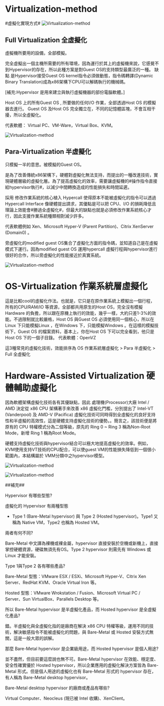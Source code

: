 # Virtualization-method 

#虛擬化實現方式#
![Virtualization-method](https://hackpad-attachments.s3.amazonaws.com/ncucsie.hackpad.com_QrwxkWD88gd_p.340565_1444465760010_undefined)

## Full Virtualization 全虛擬化  
虛擬機所要用的設備，全部模擬。

完全虛擬出一個主機所需要的所有環境，因為運行於其上的虛擬機來說，它感覺不到Hypervisor的存在，所以此種方案是對Guest OS的支持類型最廣泛的一種。
缺點 是Hypervisor接受Guest OS kernel指令必須做動態，指令碼轉譯(Dynamic Binary Translation)成為x86架構下CPU可以解碼執行的機械碼。

[補充:Hypervisor 是用來建立與執行虛擬機器的部份電腦軟體。]


Host OS 上的所有Guest OS , 所要做的任何I/O 作業，全部透過Host OS 的模擬器去進行。
Guest OS 及Host OS 完全獨立在，不同的記憶體區塊，不會互相干擾，所以全虛擬化。

代表軟體： Virtual PC、VM-Ware，Virtual Box、KVM。

![Virtualization-method](https://hackpad-attachments.s3.amazonaws.com/ncucsie.hackpad.com_QrwxkWD88gd_p.340565_1444488781155_undefined)

## Para-Virtualization 半虛擬化 
只模擬一半的意思。被模擬的Guest OS。

是為了改善傳統x86架構下，硬體對虛擬化無法支持，而提出的一種改進技術，實現硬體層級的虛擬化層。為了提高虛擬化的效率，需要讓虛擬機的#操作指令直接給hypervisor執行#，以減少中間轉換造成的性能損失和時間延遲。

採用 修改作業系統的核心植入 Hypercall 使得原本不能被虛擬化的指令可以透過 Hypercall Interface 像硬體提出請求，其優點是可以把 CPU、I/O 的損耗降低且理論上效能會#勝過全虛擬化#，但最大的缺點也就是必須修改作業系統核心才行，因此支援作業系統種類相對減少許多。

代表軟體例如 Xen、Microsoft Hyper-V (Parent Partition)、Citrix XenServer (Domain0) 。

旁虛擬化的modified guest OS集合了虛擬化方面的指令碼，並知道自己是在虛擬模式下運行。因為modified guest OS 運用hypercall 虛擬行程與hypervisor進行很好的合作，所以旁虛擬化的性能接近於真實系統。

![Virtualization-method](https://hackpad-attachments.s3.amazonaws.com/ncucsie.hackpad.com_QrwxkWD88gd_p.340565_1444467546409_undefined)

# OS-Virtualization 作業系統層虛擬化 

這是比較cool的虛擬化作法。也就是，它只是在原作業系統上模擬出一個行程，所有的CPU/RAM/IO 等資源，全部都共用原生的Host OS，完全沒有模擬Hardware 的負擔，所以跟在原機上執行的效能，幾乎一樣，大約只差1-3%的效能。不過限制就比較嚴格，Host OS 與Guest OS 必須使用同一個核心，所以在Linux 下只能模擬Linux ，在Windows 下，只能模擬Windows 。在這樣的模擬技術下，Guest OS 的檔案資料，基本上，你在Host OS 下可以完全看到，他只是Host OS 下的一個子目錄。
代表軟體：OpenVZ

這3種常見的虛擬化技術，效能排序為 OS 作業系統層虛擬化 > Para 半虛擬化 > Full 全虛擬化


# Hardware‐Assisted Virtualization 硬體輔助虛擬化

因為軟體架構虛擬化技術各有其優缺點，因此 處理機(Processor)大廠 Intel / AMD 決定從 x86 CPU 架構著手來改善 x86 虛擬化門檻，分別提出了 Intel-VT (Vanderpool) 及 AMD-V (Pacifica) 虛擬化技術可同時得到全虛擬化的良好支持性和半虛擬的高效性，這是硬體支持虛擬化技術的優勢。。簡言之，該技術便是將原有的 CPU 特權模式分為二個等級，原先的 Ring 0 ~ Ring 3 稱為Non-Root Mode，新增 Ring 1 稱為Root Mode。

硬體支持虛擬化技術與hypervisor結合可以極大地提高虛擬化的效率。例如， KVM使用支持VT技術的CPU配合，可以使guest VM的性能損失降低到一個很小範圍內，本結構屬於 VMM分類中之hypervisor模型。

![Virtualization-method](http://i.imgur.com/0jZtZEc.png)

![Virtualization-method](http://image.slidesharecdn.com/challengesandopportunitiescomputing-kuo-yi-120516090739-phpapp01/95/challenges-and-opportunities-computing-kuoyi-chen-47-728.jpg?cb=1337159465)

##補充##

Hypervisor 有哪些型態?

虛擬化的 Hypervisor 有兩種型態
- Type 1 (Bare-Metal hypervisor) 與 Type 2 (Hosted hypervisor)。Type1 又稱為 Native VM，Type2 也稱為 Hosted VM。

兩者有何不同?

Bare-Metal 中文譯為裸機或裸金屬，hypervisor 直接安裝於空機或新機上，直接掌控硬體資源，硬碟無須先有OS。Type 2 hypervisor 則需先有 Windows 或 Linux 才能安裝。

Type 1與Type 2 各有哪些產品?

Bare-Metal 型態：VMware ESX / ESXi、Microsoft Hyper-V、Citrix Xen Server、RedHat KVM、Oracle Virtual Iron 等。

Hosted 型態：VMware Wrokstation / Fusion、Microsoft Virtual PC / Server、Sun VirtualBox、Parallels Desktop 等。

所以 Bare-Metal hypervisor 是半虛擬化產品，而 Hosted hypervisor 是全虛擬化產品?

錯。半虛擬化與全虛擬化指的是廠商在解決 x86 CPU 特權等級，運用不同的技術，解決敏感指令不能被虛擬化的問題，與 Bare-Metal 或 Hosted 安裝方式無關，這是一般大眾的誤解。

那麼 Bare-Metal hypervisor 是企業級用途，而 Hosted hypervisor 是個人用途?

並不盡然，但目前要這麼說也無不可。Bare-Metal hypervisor 在效能、穩定度、安全性確實優於 Hosted hypervisor，所以企業應用的虛擬化解決方案皆為 Bare-Metal 形式。但是個人用途的虛擬化也有 Bare-Metal 形式的 hypervisor 存在，有人稱為 Bare-Metal desktop hypervisor。

Bare-Metal desktop hypervisor 的廠商或產品有哪些?

Virtual Computer、Neocleus (現已被 Intel 收購)、XenClient。 

